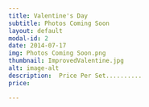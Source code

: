 ```yaml
---
title: Valentine's Day
subtitle: Photos Coming Soon
layout: default
modal-id: 2
date: 2014-07-17
img: Photos Coming Soon.png
thumbnail: ImprovedValentine.jpg
alt: image-alt
description:  Price Per Set..........
price: 

---
```

